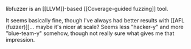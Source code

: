 libfuzzer is an [[LLVM]]-based [[Coverage-guided fuzzing]] tool.

It seems basically fine, though I've always had better results with [[AFL (fuzzer)]]... maybe it's nicer at scale? Seems less "hacker-y" and more "blue-team-y" somehow, though not really sure what gives me that impression.
